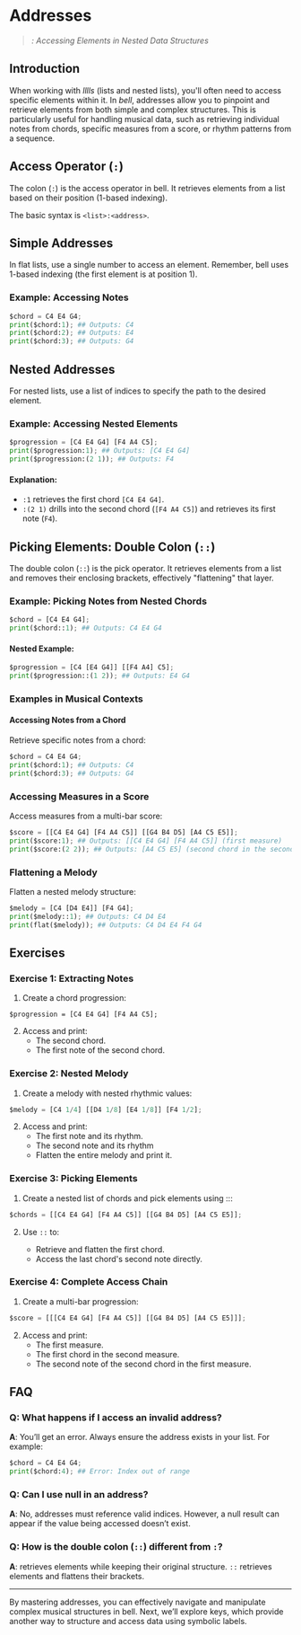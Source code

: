 # Addresses

> _: Accessing Elements in Nested Data Structures_

## Introduction

When working with _lllls_ (lists and nested lists), you'll often need to access specific elements within it. In _bell_, addresses allow you to pinpoint and retrieve elements from both simple and complex structures. This is particularly useful for handling musical data, such as retrieving individual notes from chords, specific measures from a score, or rhythm patterns from a sequence.

## Access Operator (`:`)

The colon (`:`) is the access operator in bell. It retrieves elements from a list based on their position (1-based indexing).

The basic syntax is `<list>:<address>`.

## Simple Addresses

In flat lists, use a single number to access an element. Remember, bell uses 1-based indexing (the first element is at position 1).

### Example: Accessing Notes

```py
$chord = C4 E4 G4;
print($chord:1); ## Outputs: C4
print($chord:2); ## Outputs: E4
print($chord:3); ## Outputs: G4
```

## Nested Addresses

For nested lists, use a list of indices to specify the path to the desired element.

### Example: Accessing Nested Elements

```py
$progression = [C4 E4 G4] [F4 A4 C5];
print($progression:1); ## Outputs: [C4 E4 G4]
print($progression:(2 1)); ## Outputs: F4
```

#### Explanation:

- `:1` retrieves the first chord `[C4 E4 G4]`.
- `:(2 1)` drills into the second chord (`[F4 A4 C5]`) and retrieves its first note (`F4`).

## Picking Elements: Double Colon (`::`)

The double colon (`::`) is the pick operator. It retrieves elements from a list and removes their enclosing brackets, effectively "flattening" that layer.

### Example: Picking Notes from Nested Chords

```py
$chord = [C4 E4 G4];
print($chord::1); ## Outputs: C4 E4 G4
```

#### Nested Example:

```py
$progression = [C4 [E4 G4]] [[F4 A4] C5];
print($progression::(1 2)); ## Outputs: E4 G4
```

### Examples in Musical Contexts

#### Accessing Notes from a Chord

Retrieve specific notes from a chord:

```py
$chord = C4 E4 G4;
print($chord:1); ## Outputs: C4
print($chord:3); ## Outputs: G4
```

### Accessing Measures in a Score

Access measures from a multi-bar score:

```py
$score = [[C4 E4 G4] [F4 A4 C5]] [[G4 B4 D5] [A4 C5 E5]];
print($score:1); ## Outputs: [[C4 E4 G4] [F4 A4 C5]] (first measure)
print($score:(2 2)); ## Outputs: [A4 C5 E5] (second chord in the second measure)
```

### Flattening a Melody

Flatten a nested melody structure:

```py
$melody = [C4 [D4 E4]] [F4 G4];
print($melody::1); ## Outputs: C4 D4 E4
print(flat($melody)); ## Outputs: C4 D4 E4 F4 G4
```

## Exercises

### Exercise 1: Extracting Notes

1. Create a chord progression:

```
$progression = [C4 E4 G4] [F4 A4 C5];
```

2. Access and print:
   - The second chord.
   - The first note of the second chord.

### Exercise 2: Nested Melody

1. Create a melody with nested rhythmic values:

```py
$melody = [C4 1/4] [[D4 1/8] [E4 1/8]] [F4 1/2];
```

2. Access and print:
   - The first note and its rhythm.
   - The second note and its rhythm
   - Flatten the entire melody and print it.

### Exercise 3: Picking Elements

1. Create a nested list of chords and pick elements using :::

```py
$chords = [[C4 E4 G4] [F4 A4 C5]] [[G4 B4 D5] [A4 C5 E5]];
```

2. Use `::` to:

   - Retrieve and flatten the first chord.
   - Access the last chord's second note directly.

### Exercise 4: Complete Access Chain

1. Create a multi-bar progression:

```py
$score = [[[C4 E4 G4] [F4 A4 C5]] [[G4 B4 D5] [A4 C5 E5]]];
```

2. Access and print:
   - The first measure.
   - The first chord in the second measure.
   - The second note of the second chord in the first measure.

## FAQ

### Q: What happens if I access an invalid address?

**A**: You’ll get an error. Always ensure the address exists in your list. For example:

```py
$chord = C4 E4 G4;
print($chord:4); ## Error: Index out of range
```

### Q: Can I use null in an address?

**A**: No, addresses must reference valid indices. However, a null result can appear if the value being accessed doesn’t exist.

### Q: How is the double colon (`::`) different from `:`?

**A**: retrieves elements while keeping their original structure. `::` retrieves elements and flattens their brackets.

---

By mastering addresses, you can effectively navigate and manipulate complex musical structures in bell. Next, we’ll explore keys, which provide another way to structure and access data using symbolic labels.
